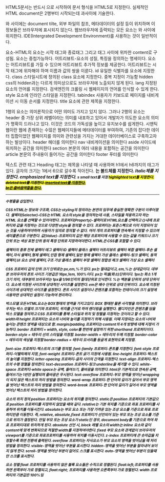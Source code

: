 HTML5문서는 반드시 <!DOCTYPE html>으로 시작하여 문서 형식을 HTML5로 지정한다.
실제적인 HTML document은 2행부터 시작되는데 <html>과</html>사이에 기술한다.
<head>와 </head> 사이에는 document tilte, 외부 파일의 참조, 메타데이터의 설정 등이 위치하며 이 정보들은 브라우저에 표시되지 않는다.
웹브라우저에 출력되는 모든 요소는 <body>와 </body> 사이에 위치한다.
IDE(Intergrated Development Environment)를 사용하는 것이 일반적이다.

요소-HTML의 요소는 시작 태그와 종료태그 그리고 태그 사이에 위차한 content로 구성됨.
요소는 중첩가능하다.
어트리뷰트-요소의 성질, 특징을 정의하는 명세이다. 요소는 어트리뷰트를 가질 수 있으며 어트리뷰트 추가적 정보를 제공한다. 어트리뷰트는 시작 태그에 위차해야 하며 이름과 값의 쌍을 이룬다.
id 유일한 식별자를 요소에 지정한다.
class 스타일시트에 정의된 class 요소에 지정한다. 중복 지정이 가능함
hidden css의 hidden과는 다르게 의미상으로도 브라우저에 노출되지 않게 된다.
lang 지정된 요소의 언어를 지정한다. 검색엔진의 크롤링 시 웹페이지의 언어를 인식할 수 있게 한다.
style 요소에 인라인 스타일을 지정한다.
tabindex 사용자가 키보드로 페이지를 내비게이션 시 이동 순서를 지정한다.
title 요소에 관한 제목을 지정한다.

1행의 요소는 의미론적으로 어떤 의미도 가지고 있지 않다. 그러나 2행의 요소는 header 중 가장 상위 레벨이라는 의미를 내포하고 있어서 개발자가 의도한 요소의 의미가 명확히 드러나고 있다. 이것은 코드의 가독성을 높이고 유지보수를 쉽게한다.
시맨틱 웹이란 웹에 존재하는 수많은 웹페이지들에 메타데이터를 부여하여, 기존의 잡다한 데이터 집합이었던 웹페이지를 의미와 관련성을 가지는 거대한 데이터베이스로 구축하고자 하는 발상이다.
header 헤더를 의미한다
nav 내비게이션을 의미한다
aside 사이드에 위치하는 공간을 의미한다
section 본문의 여러 내용을 포함하는 공간을 의미한다
article 본문의 주내용이 들어가는 공간을 의미한다
footer 푸터를 의미한다

텍스트 관련 태그
Heading 태그는 제목을 나타낼 때 사용하며 h1에서 h6까지의 태그가 있다. 글자의 크기는 1에서 6으로 갈수록 작아진다. 
<b><strong>는 볼드체를 지정한다.
<i> Italic체를 지정한다.
<em> emphasized text를 지정한다.
<small>s small text를 지정
<mark> highlighted text를 지정한다.
<del> deleted text를 지정한다.
<ins> inserted text를 지정한다.
<br> br은 줄바꿈역할을 한다.
<hr> 수평줄을 삽입한다.

CSS 
HTML는 정보와 구조화, CSS는 styling의 정의라는 본연의 임무에 충실한 명확한 구분이 이루어졌다.
셀렉터(Selector)-CSS는 HTML 요소의 style을 정의하는데 사용, 스타일을 적용하고자 하는 HTML 요소를 선택할 수 있어야한다.
프로퍼티(Property)-셀럭터로 HTML요소를 선택하고 {}내에 프로퍼티와 값을 지정하는 것으로 다양한 style을 정의할 수 있다. 프로퍼티는 표준스펙으로 이미 지정되어 있는 것을 사용하여야하며 사용자가 임의로 정의할 수 없다. 여러 개의 프로퍼티를 연속해서 지정할 수 있으며 세미콜론으로 구분한다.
값(Value)-프로퍼티의 값은 해당 프로퍼티에 사용할 수 있는 값을 키워드나 크기단위 또는 색상 표현 단위 등의 특정 단위로 지정하여야한다.
HTML은 CSS를 포함할 수 있다.

셀렉터의 종류
전체 셀렉터
태그 셀렉터
ID 셀렉터
클래스 셀렉터
어트리뷰트 셀렉터
복합 셀렉터-후손 셀렉터,자식 셀렉터,형제 셀렉터,인접 형제 셀렉터,일반 형제 셀렉터
가상 클래스 셀렉터-링크 셀렉터, 동적 셀렉터,UI 요소 상태 셀렉터,구조 가상 클래스 셀렉터
부정 셀렉터
정합성 체크 셀렉터
가상 요소 셀렉터

CSS 프로퍼티 값의 단위
크기 단위로는 px,em,%가 있다. px는 절대값이고, em,%는 상대값이다.
대부분 브라우저의 폰트 사이즈 기본값은 16px,1em, 100%이다.
px는 픽셀(화소)단위이다. 1px는 화소 1개 크기 의미, 대부분의 브라우저는 1px을 1/96인치의 절대단위로 인식한다.
%는 백분율 단위의 상대 단위이다. 요소에 지정된 사이즈에 상대적인 사이즈를 설정한다.
em은 배수 단위로 상대 단위이다. 요소에 지정된 사이즈에 상대적인 사이즈를 설정한다. 폰트 사이즈 설정이나 콘텐츠를 포함하는 컨테이너의 크기 설정에 사용하면 상대적인 설정이 가능하여 편리하다.

박스모델
모든 HTML요소는 BOX형태의 영역을 가지고있다. BOX 형태란 물론 사각형을 의미한다. 브라우저는 박스 모델의 크기와 프로퍼티, 위치를 근거로 하여 렌더링을 실행한다. 웹디자인은 콘텐츠를 담을 박스 모델을 정의하고 CSS 프로퍼티를 통해 스타일과 위치 및 정렬을 지정하는 것이라고 할 수 있다.
width와 height 프로퍼티는 요소의 너비와 높이를 지정하기 위해 사용됨. 이때 지정되는 요소의 너비와 높이는 콘텐츠 영역을 대상으로 함.
margin/padding 프로퍼티는 content의 4개 방향에 대해 지정이 가능하다.
border 프로퍼티 = width, style, color를 한번에 설정하기 위한 shorthand 프로퍼티이다.
border-style = 테두리 선의 스타일을 지정함.
border-width = 테두리의 두께 지정함.
border-color = 테두리의 색상을 지정함
border-radius = 테두리 모서리를 둥글게 표현하도록 지정함.

font-size 프로퍼티-텍스트의 크기를 정의함.
font-family 프로퍼티-폰트를 지정한다.
font-style 프로퍼티-이탤릭체의 지정, font-weight 프로퍼티-폰트 굵기 지정에 사용됨.
line-height 프로퍼티-텍스트의 높이를 지정한다.
letter-spacing 프로퍼티-글자 사이의 간격을 지정한다.
text-align 프로퍼티-텍스트의 수평 정렬을 정의한다.
text-decoration 프로퍼티-링크 underline을 제거할 수 있다.
white-space 프로퍼티-white space는 공백, 들여쓰기, 줄바꿈을 의미한다. html은 기본적으로 연속된 공백, 들여쓰기는 1번만 실행되며 줄바꿈은 무시된다.
text-overflow 프로퍼티-부모 영역을 벗어난 wrapping이 되지 않은 텍스트의 처리 방법을 정의한다.
word-wrap 프로퍼티-한 단어의 길이가 길어서 부모 영역을 벗어난 텍스트의 처리 방법을 정의한다.
word-break 프로퍼티-한 단어의 길이가 길어서 부모 영역을 벗어난 텍스트의 처리 방법을 정의한다.

요소의 위치 정의
position 프로퍼티는 요소의 위치를 정의한다.
static은 position 프로퍼티의 기본값으로 position 프로퍼티를 지정하지 않았을 때와 같다.
relative는 기본 위치를 기준으로 좌표 프로퍼티를 사용하여 위치를 이동시킨다.
absolute는 부모 요소 또는 가장 가까운 있는 조상 요소를 기준으로 좌표 프로퍼티만큼 이동한다. 즉, relative, absolute,fixed 프로퍼티가 선언되어 있는 부모 또는 조상 요소를 기준으로 위치가 결정된다. 만일 부모 또는 조상 요소가 static인 경우, document body를 기준으로 하여 좌표 프로퍼티대로 위치하게 된다. absolute 선언 시, block 레벨 요소의 width는 inline 요소와 같이 content에 맞게 변화되므로 적절한 width를 지정하여야한다.
fixed 부모 요소와 관계없이 브라우저의 viewport를 기준으로 좌표프로퍼티를 사용하여 위치를 이동시킨다.
z-index 프로퍼티에 큰 숫자값을 지정할수록 화면 전환에 출력된다.
overflow 프로퍼티는 자식요소가 부모 요소의 영역을 벗어났을 때 처리 방법을 정의한다.
visible-영역을 벗어난 부분을 표시한다.
hidden-영역을 벗어난 부분을 잘라내어 보이지 않게 한다.
scroll-영역을 벗어난 부분이 없어도 스크롤 표시한다.
auto-영역을 벗어난 부분이 있을때만 스크롤 표시한다.

요소 정렬
float 프로퍼티를 사용하지 않은 블록 요소들은 수직으로 정렬된다. float:left;프로퍼티를 사용하면 왼쪽부터 가로 정렬되고, float:right; 프로퍼티를 사용하면 오른쪽부터 가로 정렬된다.
width 프로퍼티의 기본값은 100%임